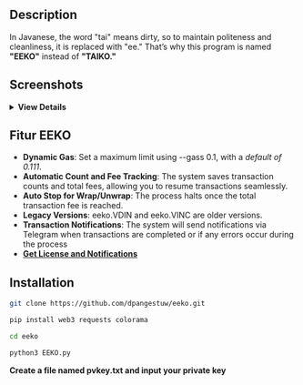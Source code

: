 
## Description

In Javanese, the word "tai" means dirty, so to maintain politeness and cleanliness, it is replaced with "ee."
That’s why this program is named **"EEKO"** instead of **"TAIKO."**

## Screenshots
<details>
<summary><strong>View Details</strong></summary>
   
<img width="748" alt="image" src="https://github.com/user-attachments/assets/acb01157-39b1-4893-96b7-393b9bfacb39">
<img width="641" alt="image" src="https://github.com/user-attachments/assets/eac6e6d3-d536-476d-b100-b4e0f320d8bd">

<img height="311" alt="VDIN" src="https://github.com/user-attachments/assets/2dfaca39-93f8-4eb1-a68c-28bd05da7c92">
<img height="311" alt="VINC" src="https://github.com/user-attachments/assets/5b447a88-2740-4d7d-939a-d6b9c1a46f0f">
<img height="415" alt="image" src="https://github.com/user-attachments/assets/8b81c702-8082-4ef1-aaf7-55aa80946e73">

</details>

## Fitur EEKO

- **Dynamic Gas**: Set a maximum limit using --gass 0.1, with a *default of 0.111*.
- **Automatic Count and Fee Tracking**: The system saves transaction counts and total fees, allowing you to resume transactions seamlessly.
- **Auto Stop for Wrap/Unwrap**: The process halts once the total transaction fee is reached.
- **Legacy Versions**: eeko.VDIN and eeko.VINC are older versions.
- **Transaction Notifications**: The system will send notifications via Telegram when transactions are completed or if any errors occur during the process
- [**Get License and Notifications**](https://t.me/Laporan_Sayang_bot)


## Installation

   ```bash
   git clone https://github.com/dpangestuw/eeko.git
   ```
   ```bash
   pip install web3 requests colorama
   ```
   ```bash
   cd eeko
   ```
   ```bash
   python3 EEKO.py
   ```
**Create a file named pvkey.txt and input your private key**

